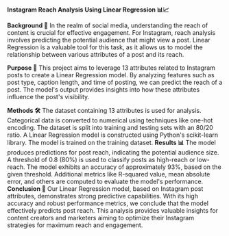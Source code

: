 **Instagram Reach Analysis Using Linear Regression 📊📈**

**Background 🌟**
In the realm of social media, understanding the reach of content is crucial for effective engagement. For Instagram, reach analysis involves predicting the potential audience that might view a post. Linear Regression is a valuable tool for this task, as it allows us to model the relationship between various attributes of a post and its reach.

**Purpose 🎯**
This project aims to leverage 13 attributes related to Instagram posts to create a Linear Regression model. By analyzing features such as post type, caption length, and time of posting, we can predict the reach of a post. The model's output provides insights into how these attributes influence the post's visibility.

**Methods 🛠️**
The dataset containing 13 attributes is used for analysis.
Categorical data is converted to numerical using techniques like one-hot encoding.
The dataset is split into training and testing sets with an 80/20 ratio.
A Linear Regression model is constructed using Python's scikit-learn library.
The model is trained on the training dataset.
**Results 📊**
The model produces predictions for post reach, indicating the potential audience size.
A threshold of 0.8 (80%) is used to classify posts as high-reach or low-reach.
The model exhibits an accuracy of approximately 93%, based on the given threshold.
Additional metrics like R-squared value, mean absolute error, and others are computed to evaluate the model's performance.
**Conclusion 🎉**
Our Linear Regression model, based on Instagram post attributes, demonstrates strong predictive capabilities. With its high accuracy and robust performance metrics, we conclude that the model effectively predicts post reach. This analysis provides valuable insights for content creators and marketers aiming to optimize their Instagram strategies for maximum reach and engagement.
